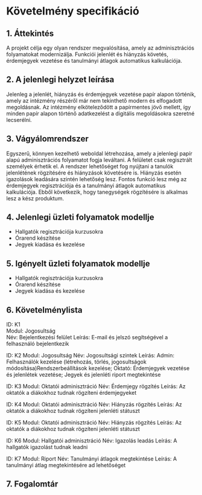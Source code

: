 # Követelmény specifikáció

## 1. Áttekintés
A projekt célja egy olyan rendszer megvalósítása, amely az adminisztrációs folyamatokat modernizálja. Funkciói jelenlét és hiányzás követés, érdemjegyek vezetése és tanulmányi átlagok automatikus kalkulációja.

## 2. A jelenlegi helyzet leírása
Jelenleg a jelenlét, hiányzás és érdemjegyek vezetése papír alapon történik, amely az intézmény részéről már nem tekinthető modern és elfogadott megoldásnak. Az intézmény elköteleződött a papírmentes jövő mellett, így minden papír alapon történő adatkezelést a digitális megoldásokra szeretné lecserélni.

## 3. Vágyálomrendszer
Egyszerű, könnyen kezelhető weboldal létrehozása, amely a jelenlegi papír alapú adminisztrációs folyamatot fogja leváltani. A felületet csak regisztrált személyek érhetik el.
A rendszer lehetőséget fog nyújtani a tanulók jelenlétének rögzítésére és hiányzások követésére is. Hiányzás esetén igazolások leadására szintén lehetőség lesz. Fontos funkció lesz még az érdemjegyek regisztrációja és a tanulmányi átlagok automatikus kalkulációja. Ebből következik, hogy tanegységek rögzítésére is alkalmas lesz a kész produktum.

## 4. Jelenlegi üzleti folyamatok modellje
- Hallgatók regisztrációja kurzusokra
- Órarend készítése
- Jegyek kiadása és kezelése

## 5. Igényelt üzleti folyamatok modellje
- Hallgatók regisztrációja kurzusokra
- Órarend készítése
- Jegyek kiadása és kezelése

## 6. Követelménylista
ID: K1  
Modul: Jogosultság  
Név: Bejelentkezési felület Leírás: E-mail és jelszó segítségével a felhasználó bejelentkezik

ID: K2
Modul: Jogosultság
Név: Jogosultsági szintek
Leírás: Admin: Felhasználók kezelése (létrehozás, törlés, jogosultságok módosítása)Rendszerbeállítások kezelése; Oktató: Érdemjegyek vezetése és jelenlétek vezetése; Jegyek és jelenléti riport megtekintése

ID: K3
Modul: Oktatói adminisztráció
Név: Érdemjegy rögzítés
Leírás: Az oktatók a diákokhoz tudnak rögzíteni érdemjegyeket

ID: K4
Modul: Oktatói adminisztráció
Név: Hiányzás rögzítés
Leírás: Az oktatók a diákokhoz tudnak rögzíteni jelenléti státuszt

ID: K5
Modul: Oktatói adminisztráció
Név: Hiányzás rögzítés
Leírás: Az oktatók a diákokhoz tudnak rögzíteni jelenléti státuszt

ID: K6
Modul: Hallgatói adminisztráció
Név: Igazolás leadás
Leírás: A hallgatók igazolást tudnak leadni

ID: K7
Modul: Riport
Név: Tanulmányi átlagok megtekintése
Leírás: A tanulmányi átlag megtekintésére ad lehetőséget

## 7. Fogalomtár